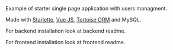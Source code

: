 Example of starter single page application with users managment. 

Made with [Starlette](https://www.starlette.io/), [Vue JS](https://vuejs.org/), [Tortoise ORM](https://tortoise-orm.readthedocs.io/en/latest/) and MySQL.

For backend installation look at backend readme.

For frontend installation look at frontend readme.